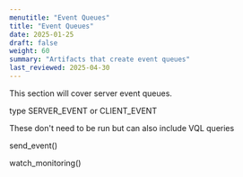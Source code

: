```yaml
---
menutitle: "Event Queues"
title: "Event Queues"
date: 2025-01-25
draft: false
weight: 60
summary: "Artifacts that create event queues"
last_reviewed: 2025-04-30
---
```


This section will cover server event queues.

type SERVER_EVENT or CLIENT_EVENT

These don't need to be run but can also include VQL queries

send_event()

watch_monitoring()

